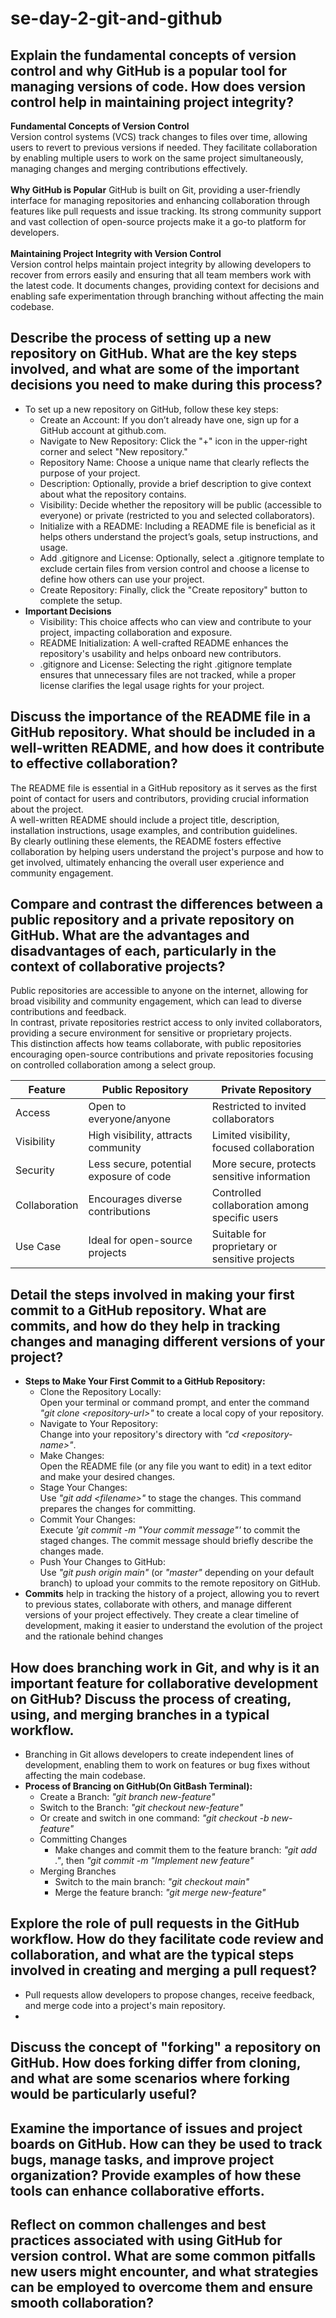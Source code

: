 # se-day-2-git-and-github
## Explain the fundamental concepts of version control and why GitHub is a popular tool for managing versions of code. How does version control help in maintaining project integrity?
**Fundamental Concepts of Version Control** <br>
Version control systems (VCS) track changes to files over time, allowing users to revert to previous versions if needed. They facilitate collaboration by enabling multiple users to work on the same project simultaneously, managing changes and merging contributions effectively.<br><br>
**Why GitHub is Popular**
GitHub is built on Git, providing a user-friendly interface for managing repositories and enhancing collaboration through features like pull requests and issue tracking. Its strong community support and vast collection of open-source projects make it a go-to platform for developers.<br><br>
**Maintaining Project Integrity with Version Control**<br>
Version control helps maintain project integrity by allowing developers to recover from errors easily and ensuring that all team members work with the latest code. It documents changes, providing context for decisions and enabling safe experimentation through branching without affecting the main codebase.

## Describe the process of setting up a new repository on GitHub. What are the key steps involved, and what are some of the important decisions you need to make during this process?
- To set up a new repository on GitHub, follow these key steps:
  - Create an Account: If you don’t already have one, sign up for a GitHub account at github.com.
  - Navigate to New Repository: Click the "+" icon in the upper-right corner and select "New repository."
  - Repository Name: Choose a unique name that clearly reflects the purpose of your project.
  - Description: Optionally, provide a brief description to give context about what the repository contains.
  - Visibility: Decide whether the repository will be public (accessible to everyone) or private (restricted to you and selected collaborators).
  - Initialize with a README: Including a README file is beneficial as it helps others understand the project’s goals, setup instructions, and usage.
  - Add .gitignore and License: Optionally, select a .gitignore template to exclude certain files from version control and choose a license to define how others can use your project.
  - Create Repository: Finally, click the "Create repository" button to complete the setup.
- **Important Decisions**
  - Visibility: This choice affects who can view and contribute to your project, impacting collaboration and exposure.
  - README Initialization: A well-crafted README enhances the repository's usability and helps onboard new contributors.
  - .gitignore and License: Selecting the right .gitignore template ensures that unnecessary files are not tracked, while a proper license clarifies the legal usage rights for your project.

## Discuss the importance of the README file in a GitHub repository. What should be included in a well-written README, and how does it contribute to effective collaboration?
The README file is essential in a GitHub repository as it serves as the first point of contact for users and contributors, providing crucial information about the project. <br>A well-written README should include a project title, description, installation instructions, usage examples, and contribution guidelines. <br>By clearly outlining these elements, the README fosters effective collaboration by helping users understand the project's purpose and how to get involved, ultimately enhancing the overall user experience and community engagement.

## Compare and contrast the differences between a public repository and a private repository on GitHub. What are the advantages and disadvantages of each, particularly in the context of collaborative projects?
Public repositories are accessible to anyone on the internet, allowing for broad visibility and community engagement, which can lead to diverse contributions and feedback. <br>In contrast, private repositories restrict access to only invited collaborators, providing a secure environment for sensitive or proprietary projects. <br>This distinction affects how teams collaborate, with public repositories encouraging open-source contributions and private repositories focusing on controlled collaboration among a select group.

| Feature                | Public Repository                          | Private Repository                          |
|-----------------------|-------------------------------------------|--------------------------------------------|
| Access            | Open to everyone/anyone                          | Restricted to invited collaborators        |
| Visibility        | High visibility, attracts community       | Limited visibility, focused collaboration   |
| Security          | Less secure, potential exposure of code  | More secure, protects sensitive information |
| Collaboration     | Encourages diverse contributions           | Controlled collaboration among specific users |
| Use Case          | Ideal for open-source projects            | Suitable for proprietary or sensitive projects |

## Detail the steps involved in making your first commit to a GitHub repository. What are commits, and how do they help in tracking changes and managing different versions of your project?
- **Steps to Make Your First Commit to a GitHub Repository:**
  - Clone the Repository Locally:<br>Open your terminal or command prompt, and enter the command *"git clone <repository-url\>"* to create a local copy of your repository.
  - Navigate to Your Repository: <br>Change into your repository's directory with *"cd <repository-name\>"*.
  - Make Changes: <br>Open the README file (or any file you want to edit) in a text editor and make your desired changes.
  - Stage Your Changes:<br>Use *"git add <filename\>"* to stage the changes. This command prepares the changes for committing.
  - Commit Your Changes:<br>Execute *'git commit -m "Your commit message"'* to commit the staged changes. The commit message should briefly describe the changes made.
  - Push Your Changes to GitHub: <br>Use *"git push origin main"* (or *"master"* depending on your default branch) to upload your commits to the remote repository on GitHub.
 - **Commits** help in tracking the history of a project, allowing you to revert to previous states, collaborate with others, and manage different versions of your project effectively. They create a clear timeline of development, making it easier to understand the evolution of the project and the rationale behind changes 

## How does branching work in Git, and why is it an important feature for collaborative development on GitHub? Discuss the process of creating, using, and merging branches in a typical workflow.
- Branching in Git allows developers to create independent lines of development, enabling them to work on features or bug fixes without affecting the main codebase.
- **Process of Brancing on GitHub(On GitBash Terminal):**
  - Create a Branch: *"git branch new-feature"*
  - Switch to the Branch: *"git checkout new-feature"*
  - Or create and switch in one command: *"git checkout -b new-feature"*
  - Committing Changes
    - Make changes and commit them to the feature branch: *"git add ."*,  then  *"git commit -m "Implement new feature"*
  - Merging Branches
    - Switch to the main branch: *"git checkout main"*
    - Merge the feature branch: *"git merge new-feature"*

## Explore the role of pull requests in the GitHub workflow. How do they facilitate code review and collaboration, and what are the typical steps involved in creating and merging a pull request?
- Pull requests allow developers to propose changes, receive feedback, and merge code into a project's main repository.
- 

## Discuss the concept of "forking" a repository on GitHub. How does forking differ from cloning, and what are some scenarios where forking would be particularly useful?

## Examine the importance of issues and project boards on GitHub. How can they be used to track bugs, manage tasks, and improve project organization? Provide examples of how these tools can enhance collaborative efforts.

## Reflect on common challenges and best practices associated with using GitHub for version control. What are some common pitfalls new users might encounter, and what strategies can be employed to overcome them and ensure smooth collaboration?
